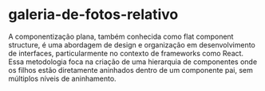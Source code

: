 # galeria-de-fotos-relativo

A componentização plana, também conhecida como flat component structure, é uma abordagem de design e organização em desenvolvimento de interfaces, particularmente no contexto de frameworks como React. Essa metodologia foca na criação de uma hierarquia de componentes onde os filhos estão diretamente aninhados dentro de um componente pai, sem múltiplos níveis de aninhamento.

